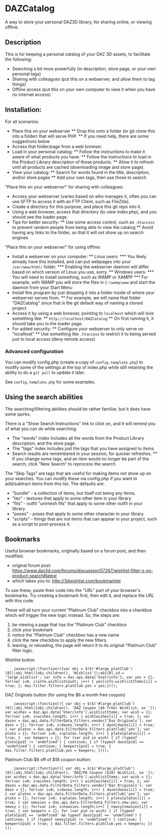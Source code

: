 # DAZCatalog
A way to store your personal DAZ3D library, for sharing online, or viewing offline.

## Description

This is for keeping a personal catalog of your DAZ 3D assets, to facilitate the following:
* Searching a bit more powerfully (in description, store page, or your own personal tags)
* Sharing with colleagues (put this on a webserver, and allow them to tag things)
* Offline access (put this on your own computer to view it when you have no internet access)


## Installation:

For all scenarios:
* Place this on your webserver
** Drop this onto a folder (or git clone this into a folder) that will serve PHP.
** If you need help, there are some suggestions below
* Access that folder/page from a web browser.
* Load in your personal catalog:
** Follow the instructions to make it aware of what products you have.
** Follow the instructions to load in the Product Library description of those products.
** Allow it to refresh until all products are cached (downloading image and store page).
* View your catalog:
** Search for words found in the title, description, and/or store pages
** Add your own tags, then use those to search
  
"Place this on your webserver" for sharing with colleagues:
* Access your webserver (varies based on who manages it, often you can use SFTP to access it with an FTP Client, such as FileZilla).
* Create a directory for this purpose, and place this git repo into it.
* Using a web browser, access that directory (to view index.php), and you should see the loader page.
* Tips for better security:
** Use some access control, such as `.htaccess` to prevent random people from being able to view the catalog
** Avoid having any links to the folder, so that it will not show up on search engines

"Place this on your webserver" for using offline:
* Install a webserver on your computer:
** Linux users:
*** You likely already have this installed, and can put webpages into your `/var/www/html/` folder.
*** Enabling the webserver daemon will differ based on which version of Linux you use, sorry.
** Windows users:
*** You will need to install something, such as WAMP or XAMPP
*** For example, with WAMP you will store the files in `C:\wamp\www` and start the daemon from your Start Menu
* Install this program by just dropping it into a folder inside of where your webserver serves from.
** For example, we will name that folder "DAZCatalog" since that is the git default way of naming a cloned project.
* Access it by using a web browser, pointing to `localhost` which will look something like:
** `http://localhost/DAZCatalog`
** On first running it, it should take you to the loader page.
* For added security:
** Configure your webserver to only serve on "localhost"
** Use something like `.htaccess` to restrict it to being served just to local access (deny remote access)

### Advanced configuration

You can modify config.php (create a copy of `config.template.php`) to modify some of the settings at the top of index.php while still retaining the ability to do a `git pull` to update it later.

See `config.template.php` for some examples.


## Using the search abilities

The searching/filtering abilities should be rather familiar, but it does have some quirks.

There is a "Show Search Instructions" link to click on, and it will remind you of what you can do while searching.
* The "words" index includes all the words from the Product Library description, and the store page.
* The "tags" index includes just the tags that you have assigned to items.
* Search results are remembered in your session, for quicker refreshes.
** If you change some tags, and an item would no longer be part of the search, click "New Search" to reprocess the search.

The "Skip Tags" are tags that are useful for making items not show up on your searches.
You can modify these via config.php if you want to add/subtract items from this list.  The defaults are:
* "bundle" - a collection of items, but itself not being any items.
* "tex" - textures that apply to some other item in your library.
* "fits" - outfit "unimesh fits" that apply to some other outfit in your library.
* "poses" - poses that apply to some other character in your library.
* "scripts" - things that are not items that can appear in your project, such as a script to post-process it.





## Bookmarks
Useful browser bookmarks, originally based on a forum post, and then modified.
* original forum post: https://www.daz3d.com/forums/discussion/57267/wishlist-filter-s-on-product-search#latest
* which takes you to: http://3dwishlist.com/bookmarklet

To use these, paste their code into the "URL" part of your browser's bookmarks.  Try creating a bookmark first, then edit it, and replace the URL with this code.

These will all turn your current "Platinum Club" checkbox into a checkbox which will trigger the new logic instead.  So, the steps are:
  1) be viewing a page that has the "Platinum Club" checkbox
  2) click your bookmark
  3) notice the "Platinum Club" checkbox has a new name
  4) click the new checkbox to apply the new filters.
  5) leaving, or reloading, the page will return it to its original "Platinum Club" filter logic.

Wishlist button
```
	javascript:(function(){var obj = $($('#large_platClub')[0]);obj.html([obj.children(), 'Wishlist']);obj[0].id = 'large_wishlist'; var info = daz.api.data['User/info']; var yes = {}; for(var i=0; i<info.wishlistCount; i++) { yes[info.wishlistItems[i]] = true; }; daz.filter.filters.platClub.yes = yes;})();
```
DAZ Originals button (for using the $6 a month free coupon)
```
	javascript:(function(){ var obj = $($('#large_platClub')[0]);obj.html([obj.children(), 'DAZ Coupon ($6 free) Wishlist, no ']);  var wishes = daz.api.data['User/info'].wishlistItems; var wish = {}; for(var i=0; i<wishes.length; i++) { wish[wishes[i]] = true; }; var dazos = daz.api.data.FilterData_Filters.vendor['Daz Originals']; var dazo = {}; for(var i=0; i<dazos.length; i++) { dazo[dazos[i]] = true; } var platos = daz.api.data.FilterData_Filters.platClub['yes']; var plato = {}; for(var i=0; i<platos.length; i++) { plato[platos[i]] = true; }  var keepers = {}; for (var pid in wish) { if (typeof plato[pid] != 'undefined') { continue; } if (typeof dazo[pid] == 'undefined') { continue; } keepers[pid] = true; }  daz.filter.filters.platClub.yes = keepers; })();
```
Platinum Club $6 off of $18 coupon button:
```
	javascript:(function(){ var obj = $($('#large_platClub')[0]);obj.html([obj.children(), 'DAZ/PA Coupon ($18) Wishlist, no ']); var wishes = daz.api.data['User/info'].wishlistItems; var wish = {}; for(var i=0; i<wishes.length; i++) { wish[wishes[i]] = true; }; var dazos = daz.api.data.FilterData_Filters.vendor['Daz Originals']; var dazo = {}; for(var i=0; i<dazos.length; i++) { dazo[dazos[i]] = true; } var platos = daz.api.data.FilterData_Filters.platClub['yes']; var plato = {}; for(var i=0; i<platos.length; i++) { plato[platos[i]] = true; } var newsies = daz.api.data.FilterData_Filters.new.yes; var newsy = {}; for(var i=0; i<newsies.length;i++) { newsy[newsies[i]] = true; } var keepers = {}; for (var pid in wish) { if (typeof plato[pid] == 'undefined' && typeof dazo[pid] == 'undefined') { continue; } if (typeof newsy[pid] != 'undefined') { continue; } keepers[pid] = true; } daz.filter.filters.platClub.yes = keepers; })();
```
